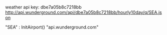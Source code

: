 weather api key: dbe7a05b8c7218bb
http://api.wunderground.com/api/dbe7a05b8c7218bb/hourly10day/q/SEA.json

"SEA" : InitAirport()
"api.wunderground.com"

